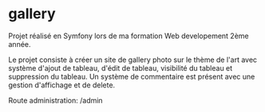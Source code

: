 # gallery

Projet réalisé en Symfony lors de ma formation Web developement 2ème année.

Le projet consiste à créer un site de gallery photo sur le thème de l'art avec système d'ajout de tableau, d'édit de tableau, visibilité du tableau et suppression du tableau. Un système de commentaire est présent avec une gestion d'affichage et de delete.

Route administration: /admin
